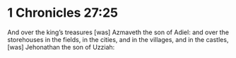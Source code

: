 # 1 Chronicles 27:25

And over the king’s treasures [was] Azmaveth the son of Adiel: and over the storehouses in the fields, in the cities, and in the villages, and in the castles, [was] Jehonathan the son of Uzziah: